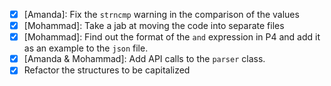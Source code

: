 - [x] [Amanda]: Fix the `strncmp` warning in the comparison of the values
- [x] [Mohammad]: Take a jab at moving the code into separate files
- [x] [Mohammad]: Find out the format of the `and` expression in P4 and add it as an example to the
    `json` file.
- [x] [Amanda & Mohammad]: Add API calls to the `parser` class.
- [x] Refactor the structures to be capitalized
